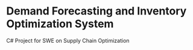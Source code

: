 # Demand Forecasting and Inventory Optimization System

C# Project for SWE on Supply Chain Optimization
